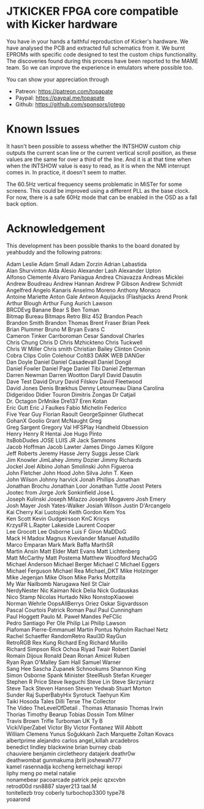 # JTKICKER FPGA core compatible with Kicker hardware

You have in your hands a faithful reproduction of Kicker's hardware. We have analysed the PCB and extracted full schematics from it. We burnt EPROMs with specific code designed to test the custom chips functionality. The discoveries found during this process have been reported to the MAME team. So we can improve the experience in emulators where possible too.

You can show your appreciation through
* Patreon: https://patreon.com/topapate
* Paypal: https://paypal.me/topapate
* Github: https://github.com/sponsors/jotego

# Known Issues

It hasn't been possible to assess whether the INTSHOW custom chip outputs the current scan line or the current vertical scroll position, as these values are the same for over a third of the line. And it is at that time when when the INTSHOW value is easy to read, as it is when the NMI interrupt comes in. In practice, it doesn't seem to matter.

The 60.5Hz vertical frequency seems problematic in MiSTer for some screens. This could be improved using a different PLL as the base clock. For now, there is a safe 60Hz mode that can be enabled in the OSD as a fall back option.

# Acknowledgement

This development has been possible thanks to the board donated by yeahbuddy and the following patrons:

Adam Leslie          Adam Small           Adam Zorzin          Adrian Labastida    
Alan Shurvinton      Alda Alesio          Alexander Lash       Alexander Upton     
Alfonso Clemente     Alvaro Paniagua      Andrea Chiavazza     Andreas Micklei     
Andrew Boudreau      Andrew Hannan        Andrew P Gibson      Andrew Schmidt      
Angelfred            Angelo Kanaris       Anselmo Moreno       Anthony Monaco      
Antoine Mariette     Anton Gale           Antwon               Aquijacks (Flashjacks
Arend Pronk          Arthur Blough        Arthur Fung          Aurich Lawson       
BRCDEvg              Banane               Bear S               Ben Toman           
Bitmap Bureau        Bitmaps Retro        Bliz 452             Brandon Peach       
Brandon Smith        Brandon Thomas       Brent Fraser         Brian Peek          
Brian Plummer        Bruno M              Bryan Evans          C                   
Cameron Tinker       Carrboroman          Cesar Sandoval       Charles             
Chris Chung          Chris D              Chris Mzhickteno     Chris Tuckwell      
Chris W Miller       Chris smith          Christian Bailey     Clinton Cronin      
Cobra Clips          Colin Colehour       Colt83               DARK WEB DANGer     
Dan Doyle            Daniel               Daniel Casadevall    Daniel Dongil       
Daniel Fowler        Daniel Page          Daniel Tibi          Daniel Zetterman    
Darren Newman        Darren Wootton       Daryll David         Dasutin             
Dave Test            David Drury          David Filskov        David Fleetwood     
David Jones          Denis Brækhus        Denny Letourneau     Diana Carolina      
Didgeridoo           Didier Touron        Dimitris Zongas      Dr Catjail          
Dr. Octagon          DrMnike              Dre137               Eren Kotan          
Eric Gutt            Eric J Faulkes       Fabio Michelin       Federico            
Five Year Guy        Florian Raoult       GeorgeSpinner        Gluthecat           
GohanX               Goolio               Grant McNaught       Greg                
Greg Sargent         Gregory Val          HFSPlay              Handheld Obsession  
Henry                Henry R              Hentai Joe           Hugo Pinto          
ItsBobDudes          JOSE LUIS            JR                   Jack Sammons        
Jacob Hoffman        Jacob Lawter         James Dingo          James Kilgore       
Jeff Roberts         Jeremy Hasse         Jerry Suggs          Jesse Clark         
Jim Knowler          JimLahey             Jimmy Dozier         Jimmy Richards      
Jockel               Joel Albino          Johan Smolinski      John Figueroa       
John Fletcher        John Hood            John Silva           John T. Keen        
John Wilson          Johnny harvick       Jonah Phillips       Jonathan            
Jonathan Brochu      Jonathan Loor        Jonathan Tuttle      Joost Peters        
Jootec from          Jorge                Jork Sonkinfield     Jose L              
Joseph Kulinski      Joseph Milazzo       Joseph Mogavero      Josh Emery          
Josh Mayer           Josh Yates-Walker    Josiah Wilson        Justin D'Arcangelo  
Kai Cherry           Kai Luotojoki        Keith Gordon         Kem Yos             
Ken Scott            Kevin Gudgeirsson    KnC                  Kricys              
KrzysFR              L.Rapter             Lakeside             Laurent Cooper      
Lee Grocott          Lee Osborne          Luis F Giron         MaDDoG              
Mack H               Madox                Magnus Kvevlander    Manuel Astudillo    
Marco Emparan        Mark                 Mark Baffa           MarthSR             
Martin Ansin         Matt Elder           Matt Evans           Matt Lichtenberg    
Matt McCarthy        Matt Postema         Matthew Woodford     MechaGG             
Michael Anderson     Michael Berger       Michael C            Michael Eggers      
Michael Ferguson     Michael Rea          Michael_DKT          Mike Holzinger      
Mike Jegenjan        Mike Olson           Mike Parks           Mottzilla           
My War               Nailbomb             Narugawa             Neil St Clair       
NerdyNester          Nic Kaiman           Nick Delia           Nick Gudauskas      
Nico Stamp           Nicolas Hurtado      Niko                 NonstopXiaowei      
Norman Wehrle        OopsAllBerrys        Oriez                Oskar Sigvardsson   
Pascal Courtois      Patrick Roman        Paul                 Paul Cunningham     
Paul Hoggett         Paulo M.             Paweł Mandes         PeFClic             
Pedro Santiago       Per Ole              Philip Lai           Philip Lawson       
Piafoman             Pierre-Emmanuel Martin Pontus Nyholm        Rachael Netz        
Rachel Schaeffer     RandomRetro          Raul3D               RayGun              
RetroRGB             Rex Kung             Richard Eng          Richard Murillo     
Richard Simpson      Rick Ochoa           Riyad Twair          Robert Daniel       
Romain Dijoux        Ronald Dean          Ronan Amicel         Ruben               
Ryan                 Ryan O'Malley        Sam Hall             Samuel Warner       
Sang Hee             Sascha Zupanek       Schnookums           Shannon King        
Simon Osborne        Spank Minister       SteelRush            Stefan Krueger      
Stephen R Price      Steve Ikeguchi       Steve Lin            Steve Skrzyniarz    
Steve Tack           Steven Hansen        Steven Yedwab        Stuart Morton       
Sunder Raj           SuperBabyHix         Syrotuck             Taehyun Kim         
Taiki Hosoda         Tales Dilli          Terse                The Collector       
The Video            TheLevelOfDetail .   Thomas Attanasio     Thomas Irwin        
Thorias              Timothy Bearup       Tobias Dossin        Tom Milner          
Travis Brown         Trifle               Turboman UK          Ty B                
VickiViperZabel      Victor Bly           Victor Fontanez      Will Abbott         
William Clemens      Yunus Soğukkanlı     Zach Marquette       Zoltan Kovacs       
albertprime          alejandro carlos     angel_killah         arcadebros          
benedict lindley     blackwine            brian burney         cbab                
chauviere benjamin   circletheory         datajerk             deathr0w            
deathwombat          gunmakuma            jbrlll               joshewah777         
kamel rasennadja     kccheng              kernelchagi          keropi              
liphy                meng po              metal                natalie             
nonamebear           pacoarcade           patrick pejic        qzxcvbn             
retrod00d            rsn8887              slayer213            taal.M              
tonitellezb          troy coberly         turbochop3300        type78              
yoaarond             
